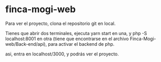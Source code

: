 # finca-mogi-web
Para ver el proyecto, clona el repositorio git en local.

Tienes que abrir dos terminales, ejecuta yarn start en una, y php -S localhost:8001 en otra (tiene que encontrarse en el archivo Finca-Mogi-web/Back-end/api), para activar el backend de php.

asi, entra en localhost/3000, y podrás ver el proyecto.